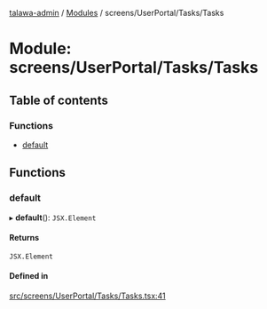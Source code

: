 [talawa-admin](../README.md) / [Modules](../modules.md) / screens/UserPortal/Tasks/Tasks

# Module: screens/UserPortal/Tasks/Tasks

## Table of contents

### Functions

- [default](screens_UserPortal_Tasks_Tasks.md#default)

## Functions

### default

▸ **default**(): `JSX.Element`

#### Returns

`JSX.Element`

#### Defined in

[src/screens/UserPortal/Tasks/Tasks.tsx:41](https://github.com/disha1202/talawa-admin/blob/b7b8ade/src/screens/UserPortal/Tasks/Tasks.tsx#L41)
